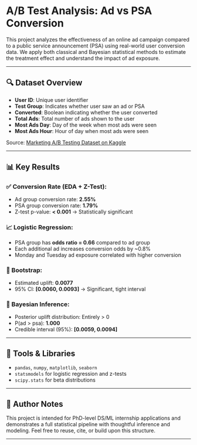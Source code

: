 # A/B Test Analysis: Ad vs PSA Conversion

This project analyzes the effectiveness of an online ad campaign compared to a public service announcement (PSA) using real-world user conversion data. We apply both classical and Bayesian statistical methods to estimate the treatment effect and understand the impact of ad exposure.

---

## 🔍 Dataset Overview

- **User ID**: Unique user identifier  
- **Test Group**: Indicates whether user saw an ad or PSA  
- **Converted**: Boolean indicating whether the user converted  
- **Total Ads**: Total number of ads shown to the user  
- **Most Ads Day**: Day of the week when most ads were seen  
- **Most Ads Hour**: Hour of day when most ads were seen  

Source: [Marketing A/B Testing Dataset on Kaggle](https://www.kaggle.com/datasets/faviovaz/marketing-ab-testing)

---


## 📊 Key Results

### ✅ Conversion Rate (EDA + Z-Test):
- Ad group conversion rate: **2.55%**
- PSA group conversion rate: **1.79%**
- Z-test p-value: **< 0.001** → Statistically significant

### 📈 Logistic Regression:
- PSA group has **odds ratio = 0.66** compared to ad group
- Each additional ad increases conversion odds by ~0.8%
- Monday and Tuesday ad exposure correlated with higher conversion

### 🔁 Bootstrap:
- Estimated uplift: **0.0077**
- 95% CI: **[0.0060, 0.0093]** → Significant, tight interval

### 🎲 Bayesian Inference:
- Posterior uplift distribution: Entirely > 0  
- P(ad > psa): **1.000**  
- Credible interval (95%): **[0.0059, 0.0094]**

---

## 🧰 Tools & Libraries

- `pandas`, `numpy`, `matplotlib`, `seaborn`  
- `statsmodels` for logistic regression and z-tests  
- `scipy.stats` for beta distributions

---

## 📎 Author Notes

This project is intended for PhD-level DS/ML internship applications and demonstrates a full statistical pipeline with thoughtful inference and modeling. Feel free to reuse, cite, or build upon this structure.

---

